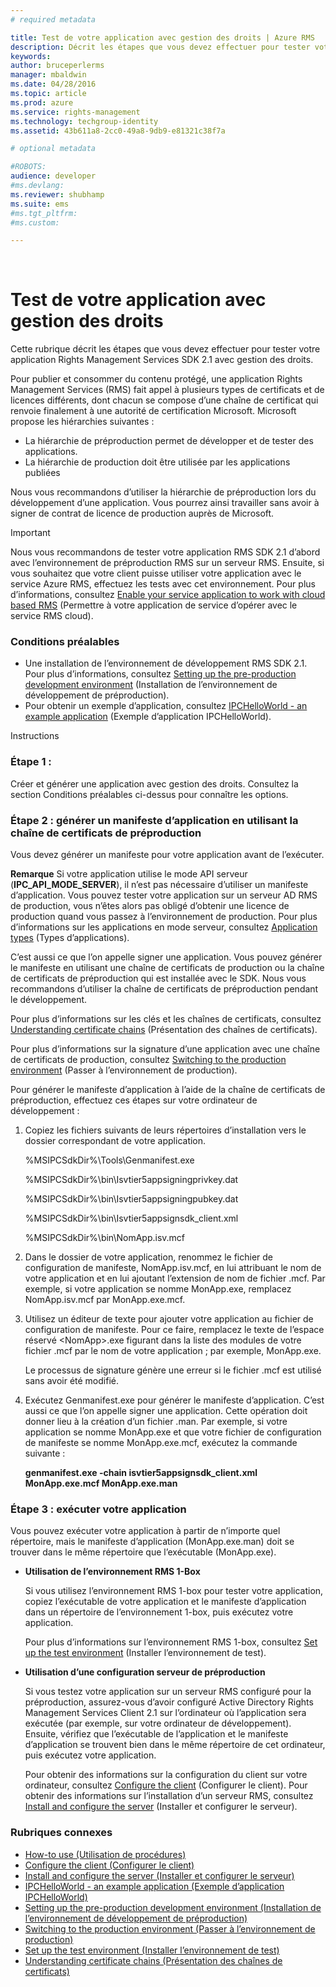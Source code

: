 ```yaml
---
# required metadata

title: Test de votre application avec gestion des droits | Azure RMS
description: Décrit les étapes que vous devez effectuer pour tester votre application RMS SDK 2.1 avec gestion des droits.
keywords:
author: bruceperlerms
manager: mbaldwin
ms.date: 04/28/2016
ms.topic: article
ms.prod: azure
ms.service: rights-management
ms.technology: techgroup-identity
ms.assetid: 43b611a8-2cc0-49a8-9db9-e81321c38f7a

# optional metadata

#ROBOTS:
audience: developer
#ms.devlang:
ms.reviewer: shubhamp
ms.suite: ems
#ms.tgt_pltfrm:
#ms.custom:

---
```


﻿
# Test de votre application avec gestion des droits

Cette rubrique décrit les étapes que vous devez effectuer pour tester votre application Rights Management Services SDK 2.1 avec gestion des droits.

Pour publier et consommer du contenu protégé, une application Rights Management Services (RMS) fait appel à plusieurs types de certificats et de licences différents, dont chacun se compose d’une chaîne de certificat qui renvoie finalement à une autorité de certification Microsoft. Microsoft propose les hiérarchies suivantes :

-   La hiérarchie de préproduction permet de développer et de tester des applications.
-   La hiérarchie de production doit être utilisée par les applications publiées

Nous vous recommandons d’utiliser la hiérarchie de préproduction lors du développement d’une application. Vous pourrez ainsi travailler sans avoir à signer de contrat de licence de production auprès de Microsoft.

> [!IMPORTANT]
> Nous vous recommandons de tester votre application RMS SDK 2.1 d’abord avec l’environnement de préproduction RMS sur un serveur RMS. Ensuite, si vous souhaitez que votre client puisse utiliser votre application avec le service Azure RMS, effectuez les tests avec cet environnement. Pour plus d’informations, consultez [Enable your service application to work with cloud based RMS](how-to-use-file-api-with-aadrm-cloud.md) (Permettre à votre application de service d’opérer avec le service RMS cloud).

 

### Conditions préalables

-   Une installation de l’environnement de développement RMS SDK 2.1. Pour plus d’informations, consultez [Setting up the pre-production development environment](how-to-set-up-the-pre-production-development-environment.md) (Installation de l’environnement de développement de préproduction).
-   Pour obtenir un exemple d’application, consultez [IPCHelloWorld - an example application](how-to-build-your-first-application.md) (Exemple d’application IPCHelloWorld).

Instructions

### Étape 1 :

Créer et générer une application avec gestion des droits. Consultez la section Conditions préalables ci-dessus pour connaître les options.

### Étape 2 : générer un manifeste d’application en utilisant la chaîne de certificats de préproduction

Vous devez générer un manifeste pour votre application avant de l’exécuter.

**Remarque**  Si votre application utilise le mode API serveur (**IPC\_API\_MODE\_SERVER**), il n’est pas nécessaire d’utiliser un manifeste d’application. Vous pouvez tester votre application sur un serveur AD RMS de production, vous n’êtes alors pas obligé d’obtenir une licence de production quand vous passez à l’environnement de production. Pour plus d’informations sur les applications en mode serveur, consultez [Application types](application-types.md) (Types d’applications).

 

C’est aussi ce que l’on appelle signer une application. Vous pouvez générer le manifeste en utilisant une chaîne de certificats de production ou la chaîne de certificats de préproduction qui est installée avec le SDK. Nous vous recommandons d’utiliser la chaîne de certificats de préproduction pendant le développement.

Pour plus d’informations sur les clés et les chaînes de certificats, consultez [Understanding certificate chains](understanding-certificate-chains.md) (Présentation des chaînes de certificats).

Pour plus d’informations sur la signature d’une application avec une chaîne de certificats de production, consultez [Switching to the production environment](switching-to-the-production-environment.md) (Passer à l’environnement de production).

Pour générer le manifeste d’application à l’aide de la chaîne de certificats de préproduction, effectuez ces étapes sur votre ordinateur de développement :

1.  Copiez les fichiers suivants de leurs répertoires d’installation vers le dossier correspondant de votre application.

    %MSIPCSdkDir%\\Tools\\Genmanifest.exe

    %MSIPCSdkDir%\\bin\\Isvtier5appsigningprivkey.dat

    %MSIPCSdkDir%\\bin\\Isvtier5appsigningpubkey.dat

    %MSIPCSdkDir%\\bin\\Isvtier5appsignsdk\_client.xml

    %MSIPCSdkDir%\\bin\\NomApp.isv.mcf

2.  Dans le dossier de votre application, renommez le fichier de configuration de manifeste, NomApp.isv.mcf, en lui attribuant le nom de votre application et en lui ajoutant l’extension de nom de fichier .mcf. Par exemple, si votre application se nomme MonApp.exe, remplacez NomApp.isv.mcf par MonApp.exe.mcf.

3.  Utilisez un éditeur de texte pour ajouter votre application au fichier de configuration de manifeste. Pour ce faire, remplacez le texte de l’espace réservé &lt;NomApp&gt;.exe figurant dans la liste des modules de votre fichier .mcf par le nom de votre application ; par exemple, MonApp.exe.

    Le processus de signature génère une erreur si le fichier .mcf est utilisé sans avoir été modifié.

4.  Exécutez Genmanifest.exe pour générer le manifeste d’application. C’est aussi ce que l’on appelle signer une application. Cette opération doit donner lieu à la création d’un fichier .man. Par exemple, si votre application se nomme MonApp.exe et que votre fichier de configuration de manifeste se nomme MonApp.exe.mcf, exécutez la commande suivante :

    **genmanifest.exe -chain isvtier5appsignsdk\_client.xml MonApp.exe.mcf MonApp.exe.man**

### Étape 3 : exécuter votre application

Vous pouvez exécuter votre application à partir de n’importe quel répertoire, mais le manifeste d’application (MonApp.exe.man) doit se trouver dans le même répertoire que l’exécutable (MonApp.exe).

-   **Utilisation de l’environnement RMS 1-Box**

    Si vous utilisez l’environnement RMS 1-box pour tester votre application, copiez l’exécutable de votre application et le manifeste d’application dans un répertoire de l’environnement 1-box, puis exécutez votre application.

    Pour plus d’informations sur l’environnement RMS 1-box, consultez [Set up the test environment](how-to-set-up-your-test-environment.md) (Installer l’environnement de test).

-   **Utilisation d’une configuration serveur de préproduction**

    Si vous testez votre application sur un serveur RMS configuré pour la préproduction, assurez-vous d’avoir configuré Active Directory Rights Management Services Client 2.1 sur l’ordinateur où l’application sera exécutée (par exemple, sur votre ordinateur de développement). Ensuite, vérifiez que l’exécutable de l’application et le manifeste d’application se trouvent bien dans le même répertoire de cet ordinateur, puis exécutez votre application.

    Pour obtenir des informations sur la configuration du client sur votre ordinateur, consultez [Configure the client](how-to-configure-the-ad-rms-client-2-0.md) (Configurer le client). Pour obtenir des informations sur l’installation d’un serveur RMS, consultez [Install and configure the server](how-to-install-and-configure-an-rms-server.md) (Installer et configurer le serveur).

### Rubriques connexes

* [How-to use (Utilisation de procédures)](how-to-use-msipc.md)
* [Configure the client (Configurer le client)](how-to-configure-the-ad-rms-client-2-0.md)
* [Install and configure the server (Installer et configurer le serveur)](how-to-install-and-configure-an-rms-server.md)
* [IPCHelloWorld - an example application (Exemple d’application IPCHelloWorld)](how-to-build-your-first-application.md)
* [Setting up the pre-production development environment (Installation de l’environnement de développement de préproduction)](how-to-set-up-the-pre-production-development-environment.md)
* [Switching to the production environment (Passer à l’environnement de production)](switching-to-the-production-environment.md)
* [Set up the test environment (Installer l’environnement de test)](how-to-set-up-your-test-environment.md)
* [Understanding certificate chains (Présentation des chaînes de certificats)](understanding-certificate-chains.md)
 

 





<!--HONumber=Apr16_HO3-->


